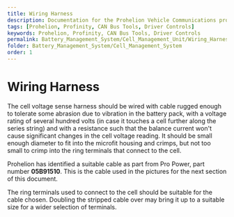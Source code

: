 ```yaml
---
title: Wiring Harness
description: Documentation for the Prohelion Vehicle Communications protocol
tags: [Prohelion, Profinity, CAN Bus Tools, Driver Controls]
keywords: Prohelion, Profinity, CAN Bus Tools, Driver Controls
permalink: Battery_Management_System/Cell_Management_Unit/Wiring_Harness.html
folder: Battery_Management_System/Cell_Management_System
order: 1
---
```


# Wiring Harness

The cell voltage sense harness should be wired with cable rugged enough to tolerate some abrasion due to vibration in the battery pack, with a voltage rating of several hundred volts (in case it touches a cell further along the series string) and with a resistance such that the balance current won't cause significant changes in the cell voltage reading.  It should be small enough diameter to fit into the microfit housing and crimps, but not too small to crimp into the ring terminals that connect to the cell.  

Prohelion has identified a suitable cable as part from Pro Power, part number <strong>05B91510</strong>.  This is the cable used in the pictures for the next section of this document.

The ring terminals used to connect to the cell should be suitable for the cable chosen.  Doubling the stripped cable over may bring it up to a suitable size for a wider selection of terminals.


